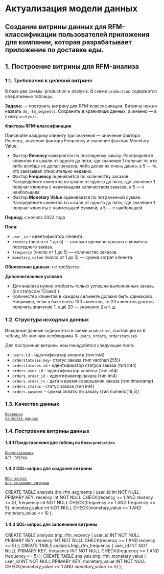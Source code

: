 # Актуализация модели данных
## Создание витрины данных для RFM-классификации пользователей приложения для компании, которая разрабатывает приложение по доставке еды.

## 1. Построение витрины для RFM-анализа
### 1.1. Требования к целевой витрине
В базе две схемы: production и analysis. В схеме `production` содержатся оперативные таблицы.

**Задача:** — построить витрину для RFM-классификации. 
Витрину нужно назвать `dm_rfm_segments`. Сохранить в хранилище данных, а именно — в схему `analysis`.

**Факторы RFM-классификации**

Присвойте каждому клиенту три значения — значение фактора Recency, значение фактора Frequency и значение фактора Monetary Value:
* Фактор **Recency** измеряется по последнему заказу. Распределите клиентов по шкале от одного до пяти, где значение 1 получат те, кто либо вообще не делал заказов, либо делал их очень давно, а 5 — те, кто заказывал относительно недавно.
* Фактор **Frequency** оценивается по количеству заказов. Распределите клиентов по шкале от одного до пяти, где значение 1 получат клиенты с наименьшим количеством заказов, а 5 — с наибольшим.
* Фактор **Monetary Value** оценивается по потраченной сумме. Распределите клиентов по шкале от одного до пяти, где значение 1 получат клиенты с наименьшей суммой, а 5 — с наибольшей.

**Период:** с начала 2022 года

**Поля:**
* `user_id` - идентификатор клиента
* `recency` (число от 1 до 5) — сколько времени прошло с момента последнего заказа.
* `frequency` (число от 1 до 5) — количество заказов.
* `monetary_value` (число от 1 до 5) — сумма затрат клиента.

**Обновление данных:** не требуется.

**Дополнительные условия**
* Для анализа нужно отобрать только успешно выполненные заказы (со статусом 'Closed').
* Количество клиентов в каждом сегменте должно быть одинаково. Например, если в базе всего 100 клиентов, то 20 клиентов должны получить значение 1, ещё 20 — значение 2 и т. д.

### 1.2. Структура исходных данных
Исходные данные содержатся в схеме `production`, состоящей из 6 таблиц. Из них нам необходимы 3: `users`, `orders`, `orderstatuses`

Для построения витрины нам понадобятся следующие поля:
* `users.id` - идентификатор клиента (тип int4)
* `orderstatuses.key`- статус заказа (тип varchar(255))
* `orderstatuses.id` - идентификатор статуса заказа (тип int4)
* `orders.user_id` - идентификатор клиента (тип int4)
* `orders.order_id` - идентификатор заказа (тип int4)
* `orders.order_ts` - дата и время совершения заказа (тип timestamp)
* `orders.status` -  статус заказа (тип int4)
* `orders.payment` - сумма оплаты по заказу (тип numeric(19,5))


### 1.3. Качество данных
<code>[Проверка качества данных](https://github.com/elenabityukova/RFM/blob/main/data_quality.md)</code>

###  1.4. Построение витрины данных

#### 1.4.1 Представления для таблиц из базы `production`
<code>[Представления для таблиц](https://github.com/elenabityukova/RFM/blob/main/views.sql)</code>

#### 1.4.2 DDL-запрос для создания витрины
<code>[DDL-запрос для создания витрины](https://github.com/elenabityukova/RFM/blob/main/datamart_ddl.sql)</code>

CREATE TABLE analysis.dm_rfm_segments (
user_id int NOT NULL PRIMARY KEY,
recency int NOT NULL CHECK(recency >= 1 AND recency <= 5),
frequency int NOT NULL CHECK(frequency >= 1 AND frequency <= 5),
monetary_value int NOT NULL CHECK(monetary_value >= 1 AND monetary_value <= 5)
);

#### 1.4.3 SQL-запрос для заполнения витрины

CREATE TABLE analysis.tmp_rfm_recency (
 user_id INT NOT NULL PRIMARY KEY,
 recency INT NOT NULL CHECK(recency >= 1 AND recency <= 5)
);
CREATE TABLE analysis.tmp_rfm_frequency (
 user_id INT NOT NULL PRIMARY KEY,
 frequency INT NOT NULL CHECK(frequency >= 1 AND frequency <= 5)
);
CREATE TABLE analysis.tmp_rfm_monetary_value (
 user_id INT NOT NULL PRIMARY KEY,
 monetary_value INT NOT NULL CHECK(monetary_value >= 1 AND monetary_value <= 5)
);

